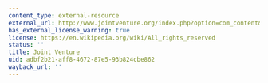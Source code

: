 ```yaml
---
content_type: external-resource
external_url: http://www.jointventure.org/index.php?option=com_content&view=article&id=293:the-2004-index-of-silicon-valley&catid=77:publications-archive&Itemid=348
has_external_license_warning: true
license: https://en.wikipedia.org/wiki/All_rights_reserved
status: ''
title: Joint Venture
uid: adbf2b21-aff8-4672-87e5-93b824cbe862
wayback_url: ''
---
```

